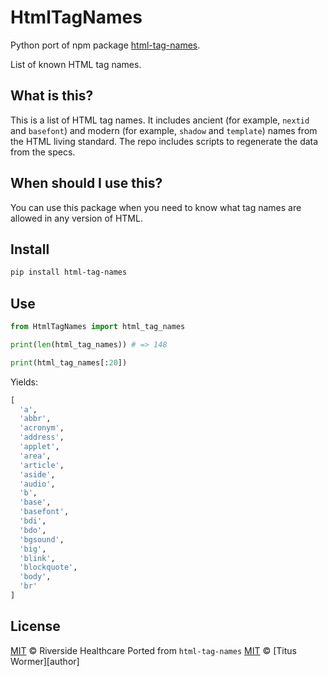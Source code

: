 # HtmlTagNames

Python port of npm package [html-tag-names](https://www.npmjs.com/package/html-tag-names).

List of known HTML tag names.

## What is this?

This is a list of HTML tag names.
It includes ancient (for example, `nextid` and `basefont`) and modern (for
example, `shadow` and `template`) names from the HTML living standard.
The repo includes scripts to regenerate the data from the specs.

## When should I use this?

You can use this package when you need to know what tag names are allowed in
any version of HTML.

## Install

```sh
pip install html-tag-names
```

## Use

```py
from HtmlTagNames import html_tag_names

print(len(html_tag_names)) # => 148

print(html_tag_names[:20])
```

Yields:

```py
[
  'a',
  'abbr',
  'acronym',
  'address',
  'applet',
  'area',
  'article',
  'aside',
  'audio',
  'b',
  'base',
  'basefont',
  'bdi',
  'bdo',
  'bgsound',
  'big',
  'blink',
  'blockquote',
  'body',
  'br'
]
```
## License

[MIT][license] © Riverside Healthcare
Ported from `html-tag-names` [MIT][license] © [Titus Wormer][author]

[license]: LICENSE
